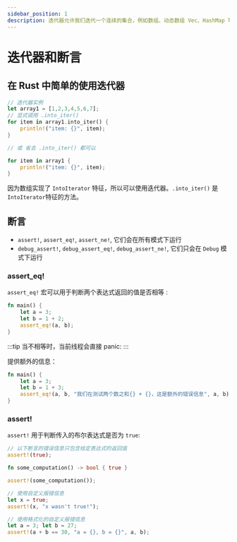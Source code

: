 ```yaml
---
sidebar_position: 1
description: 迭代器允许我们迭代一个连续的集合，例如数组、动态数组 Vec、HashMap 等，在此过程中，只需关心集合中的元素如何处理，而无需关心如何开始、如何结束、按照什么样的索引去访问等问题。
---
```

# 迭代器和断言

## 在 Rust 中简单的使用迭代器

```rust
// 迭代器实例
let array1 = [1,2,3,4,5,6,7];
// 显式调用 .into_iter()
for item in array1.into_iter() {
    println!("item: {}", item);
}

// 或 省去 .into_iter() 都可以

for item in array1 {
    println!("item: {}", item);
}
```

因为数组实现了 `IntoIterator` 特征，所以可以使用迭代器。`.into_iter()` 是 `IntoIterator`特征的方法。

## 断言

- `assert!`, `assert_eq!`, `assert_ne!`, 它们会在所有模式下运行
- `debug_assert!`, `debug_assert_eq!`, `debug_assert_ne!`, 它们只会在 `Debug` 模式下运行

### assert_eq!
`assert_eq!` 宏可以用于判断两个表达式返回的值是否相等 :

```rust
fn main() {
    let a = 3;
    let b = 1 + 2;
    assert_eq!(a, b);
}
```

:::tip
当不相等时，当前线程会直接 panic:
:::

提供额外的信息：

```rust
fn main() {
    let a = 3;
    let b = 1 + 3;
    assert_eq!(a, b, "我们在测试两个数之和{} + {}，这是额外的错误信息", a, b);
}
```

### assert!

`assert!` 用于判断传入的布尔表达式是否为 `true`:

```rust
// 以下断言的错误信息只包含给定表达式的返回值
assert!(true);

fn some_computation() -> bool { true }

assert!(some_computation());

// 使用自定义报错信息
let x = true;
assert!(x, "x wasn't true!");

// 使用格式化的自定义报错信息
let a = 3; let b = 27;
assert!(a + b == 30, "a = {}, b = {}", a, b);
```